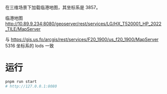 在三维场景下加载临港地图，其坐标系是 3857。

临港地图
http://10.89.9.234:8080/geoserver/rest/services/LG/HX_T520001_HP_2022_TILE/MapServer

与
https://gis.us.fo/arcgis/rest/services/F20_1900/us_f20_1900/MapServer
5316
坐标系的 lods 一致

# 运行

```sh
pnpm run start
# http://127.0.0.1:8080
```
